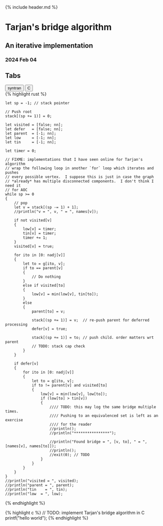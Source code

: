 
{% include header.md %}

# Tarjan's bridge algorithm

## An iterative implementation

### 2024 Feb 04

## Tabs

<!-- Tab links -->
<div class="tab">
  <button class="tablinks" onclick="openTab(event, 'syntran_0')" id="defaultOpen">syntran</button>
  <button class="tablinks" onclick="openTab(event, 'c_0')">C</button>
</div>

<!-- Tab content -->
<!-- TODO: replace tabs with 4 spaces.  Default tab width is 8 an there's too
much scrolling -->
<div id="syntran_0" class="tabcontent">
{% highlight rust %}

    let sp = -1; // stack pointer

    // Push root
    stack[(sp += 1)] = 0;

    let visited = [false; nn];
    let defer   = [false; nn];
    let parent  = [-1; nn];
    let low     = [-1; nn];
    let tin     = [-1; nn];

    let timer = 0;

    // FIXME: implementations that I have seen online for Tarjan's algorithm
    // wrap the following loop in another `for` loop which iterates and pushes
    // every possible vertex.  I suppose this is just in case the graph
    // *already* has multiple disconnected components.  I don't think I need it
    // for AOC
    while sp >= 0
    {
        // pop
        let v = stack[(sp -= 1) + 1];
        //println("v = ", v, " = ", names[v]);

        if not visited[v]
        {
            low[v] = timer;
            tin[v] = timer;
            timer += 1;
        }
        visited[v] = true;

        for ito in [0: nadj[v]]
        {
            let to = g[ito, v];
            if to == parent[v]
            {
                // Do nothing
            }
            else if visited[to]
            {
                low[v] = min(low[v], tin[to]);
            }
            else
            {
                parent[to] = v;

                stack[(sp += 1)] = v;  // re-push parent for deferred processing
                defer[v] = true;

                stack[(sp += 1)] = to; // push child. order matters wrt parent
                // TODO: stack cap check
            }
        }

        if defer[v]
        {
            for ito in [0: nadj[v]]
            {
                let to = g[ito, v];
                if to != parent[v] and visited[to]
                {
                    low[v] = min(low[v], low[to]);
                    if (low[to] > tin[v])
                    {
                        //// TODO: this may log the same bridge multiple times.
                        //// Pushing to an equivalenced set is left as an exercise
                        //// for the reader
                        //println();
                        //println("****************");

                        //println("Found bridge = ", [v, to], " = ", [names[v], names[to]]);
                        //println();
                        //exit(0); // TODO
                    }
                }
            }
        }
    }
    //println("visited = ", visited);
    //println("parent = ", parent);
    //println("tin    = ", tin);
    //println("low  = ", low);

{% endhighlight %}
</div>

<div id="c_0" class="tabcontent">
{% highlight c %}
// TODO: implement Tarjan's bridge algorithm in C
printf("hello world");
{% endhighlight %}
</div>

<script>

    function openTab(evt, tabName) {
        // Declare all variables
        var i, tabcontent, tablinks;

        // Get all elements with class="tabcontent" and hide them
        tabcontent = document.getElementsByClassName("tabcontent");
        for (i = 0; i < tabcontent.length; i++) {
            tabcontent[i].style.display = "none";
        }

        // Get all elements with class="tablinks" and remove the class "active"
        tablinks = document.getElementsByClassName("tablinks");
        for (i = 0; i < tablinks.length; i++) {
            tablinks[i].className = tablinks[i].className.replace(" active", "");
        }

        // Show the current tab, and add an "active" class to the button that opened the tab
        document.getElementById(tabName).style.display = "block";
        evt.currentTarget.className += " active";
    }

    // Show only default tab on page load
    document.getElementById("defaultOpen").click();

    // Change code block "figure" margins from ungodly 40px
    elems = document.getElementsByClassName("highlight");
    for (i = 0; i < elems.length; i++) {
        elems[i].style.margin = "0px";
    }
    elems = document.getElementsByClassName("tabcontent");
    for (i = 0; i < elems.length; i++) {
        elems[i].style.padding = "0px";
    }

</script>

